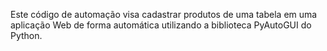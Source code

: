 Este código de automação visa cadastrar produtos de uma tabela em uma aplicação Web de forma automática utilizando a biblioteca PyAutoGUI do Python.
